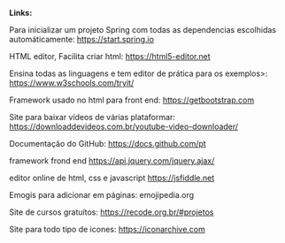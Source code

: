  **Links:**
 
 Para inicializar um projeto Spring com todas as dependencias escolhidas automáticamente: https://start.spring.io
 
 HTML editor, Facilita criar html: https://html5-editor.net
 
 Ensina todas as linguagens e tem editor de prática para os exemplos>: https://www.w3schools.com/tryit/
 
 Framework usado no html para front end: https://getbootstrap.com
 
 Site para baixar vídeos de várias plataformar: https://downloaddevideos.com.br/youtube-video-downloader/
 
Documentação do GitHub: https://docs.github.com/pt

framework frond end https://api.jquery.com/jquery.ajax/

editor online de html, css e javascript https://jsfiddle.net

Emogis para adicionar em páginas: emojipedia.org

Site de cursos gratuítos: https://recode.org.br/#projetos

Site para todo tipo de icones: https://iconarchive.com
